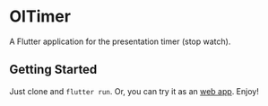 # OITimer

A Flutter application for the presentation timer (stop watch).

## Getting Started

Just clone and `flutter run`.   Or, you can try it as an [web app](https://oitimer.web.app).  Enjoy!
